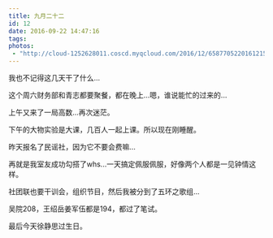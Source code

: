```yaml
---
title: 九月二十二
id: 12
date: 2016-09-22 14:47:16
tags:
photos:
 - "http://cloud-1252628011.coscd.myqcloud.com/2016/12/6587705220161215151006065.jpg"
---
```


我也不记得这几天干了什么...

这个周六财务部和青志都要聚餐，都在晚上...嗯，谁说能忙的过来的...

上午又来了一局高数...再次迷茫。

下午的大物实验是大课，几百人一起上课。所以现在刚睡醒。

昨天报名了民谣社，因为它不要会费嘛...

再就是我室友成功勾搭了whs...一天搞定佩服佩服，好像两个人都是一见钟情这样。

社团联也要干训会，组织节目，然后我被分到了五环之歌组...

吴院208，王绍岳姜军伍都是194，都过了笔试。

最后今天徐静思过生日。
